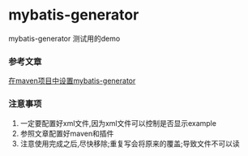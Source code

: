 # mybatis-generator
mybatis-generator 测试用的demo

### 参考文章

[在maven项目中设置mybatis-generator](https://www.cnblogs.com/JsonShare/p/5521901.html)


### 注意事项

1. 一定要配置好xml文件,因为xml文件可以控制是否显示example
2. 参照文章配置好maven和插件
3. 注意使用完成之后,尽快移除;重复写会将原来的覆盖;导致文件不可以读

